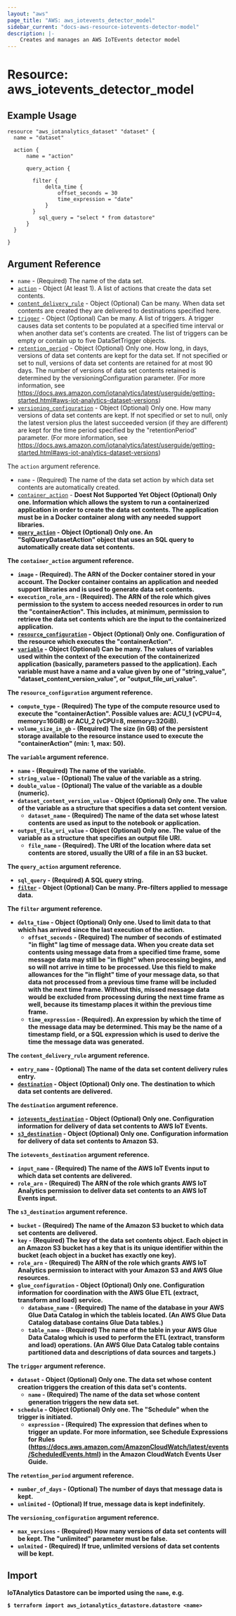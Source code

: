 ```yaml
---
layout: "aws"
page_title: "AWS: aws_iotevents_detector_model"
sidebar_current: "docs-aws-resource-iotevents-detector-model"
description: |-
    Creates and manages an AWS IoTEvents detector model
---
```


# Resource: aws_iotevents_detector_model

## Example Usage

```hcl
resource "aws_iotanalytics_dataset" "dataset" {
  name = "dataset"

  action {
	  name = "action"

	  query_action {

		filter {
			delta_time {
				offset_seconds = 30
				time_expression = "date"
			}
		}
		  sql_query = "select * from datastore"
	  }
  }

}
```

## Argument Reference

* `name` - (Required) The name of the data set.
* [`action`](#action) - Object (At least 1). A list of actions that create the data set contents.
* [`content_delivery_rule`](#content_delivery_rule) - Object (Optional) Can be many. When data set contents are created they are delivered to destinations specified here.
* [`trigger`](#trigger) - Object (Optional) Can be many. A list of triggers. A trigger causes data set contents to be populated at a specified time interval or when another data set's contents are created. The list of triggers can be empty or contain up to five DataSetTrigger objects.
* [`retention_period`](#retention_period) - Object (Optional) Only one. How long, in days, versions of data set contents are kept for the data set. If not specified or set to null, versions of data set contents are retained for at most 90 days. The number of versions of data set contents retained is determined by the versioningConfiguration parameter. (For more information, see https://docs.aws.amazon.com/iotanalytics/latest/userguide/getting-started.html#aws-iot-analytics-dataset-versions)
* [`versioning_configuration`](#versioning_configuration) - Object (Optional) Only one. How many versions of data set contents are kept. If not specified or set to null, only the latest version plus the latest succeeded version (if they are different) are kept for the time period specified by the "retentionPeriod" parameter. (For more information, see https://docs.aws.amazon.com/iotanalytics/latest/userguide/getting-started.html#aws-iot-analytics-dataset-versions)


<a name="action"><a/> The `action` argument reference.
* `name` - (Required) The name of the data set action by which data set contents are automatically created.
* [`container_action`](#container_action) - <b>Doest Not Supported Yet<b/> Object (Optional) Only one. Information which allows the system to run a containerized application in order to create the data set contents. The application must be in a Docker container along with any needed support libraries.
* [`query_action`](#query_action) - Object (Optional) Only one. An "SqlQueryDatasetAction" object that uses an SQL query to automatically create data set contents.

<a name="container_action"><a/> The `container_action` argument reference.
* `image` - (Required). The ARN of the Docker container stored in your account. The Docker container contains an application and needed support libraries and is used to generate data set contents.
* `execution_role_arn` - (Required). The ARN of the role which gives permission to the system to access needed resources in order to run the "containerAction". This includes, at minimum, permission to retrieve the data set contents which are the input to the containerized application.
* [`resource_configuration`](#resource_configuration) - Object (Optional) Only one. Configuration of the resource which executes the "containerAction".
* [`variable`](#variable) - Object (Optional) Can be many. The values of variables used within the context of the execution of the containerized application (basically, parameters passed to the application). Each variable must have a name and a value given by one of "string_value", "dataset_content_version_value", or "output_file_uri_value".

<a name="resource_configuration"><a/> The `resource_configuration` argument reference.
* `compute_type` - (Required) The type of the compute resource used to execute the "containerAction". Possible values are: ACU_1 (vCPU=4, memory=16GiB) or ACU_2 (vCPU=8, memory=32GiB).
* `volume_size_in_gb` - (Required) The size (in GB) of the persistent storage available to the resource instance used to execute the "containerAction" (min: 1, max: 50).


<a name="variable"><a/> The `variable` argument reference.
* `name` - (Required) The name of the variable.
* `string_value` - (Optional) The value of the variable as a string.
* `double_value` - (Optional) The value of the variable as a double (numeric).
* `dataset_content_version_value` - Object (Optional) Only one. The value of the variable as a structure that specifies a data set content version.
    * `dataset_name` - (Required) The name of the data set whose latest contents are used as input to the notebook or application.
* `output_file_uri_value` - Object (Optional) Only one. The value of the variable as a structure that specifies an output file URI.
    * `file_name` - (Required). The URI of the location where data set contents are stored, usually the URI of a file in an S3 bucket.



<a name="query_action"><a/> The `query_action` argument reference.
* `sql_query` - (Required) A SQL query string.
* [`filter`](#filter) - Object (Optional) Can be many. Pre-filters applied to message data.

<a name="filter"><a/> The `filter` argument reference.
* `delta_time` - Object (Optional) Only one. Used to limit data to that which has arrived since the last execution of the action.
    * `offset_seconds` - (Required) The number of seconds of estimated "in flight" lag time of message data. When you create data set contents using message data from a specified time frame, some message data may still be "in flight" when processing begins, and so will not arrive in time to be processed. Use this field to make allowances for the "in flight" time of your message data, so that data not processed from a previous time frame will be included with the next time frame. Without this, missed message data would be excluded from processing during the next time frame as well, because its timestamp places it within the previous time frame.
    * `time_expression` - (Required). An expression by which the time of the message data may be determined. This may be the name of a timestamp field, or a SQL expression which is used to derive the time the message data was generated.


<a name="content_delivery_rule"><a/> The `content_delivery_rule` argument reference.
* `entry_name` - (Optional) The name of the data set content delivery rules entry.
* [`destination`](#destination) - Object (Optional) Only one. The destination to which data set contents are delivered.

<a name="destination"><a/> The `destination` argument reference.
* [`iotevents_destination`](#iotevents_destination) - Object (Optional) Only one. Configuration information for delivery of data set contents to AWS IoT Events.
* [`s3_destination`](#s3_destination) - Object (Optional) Only one. Configuration information for delivery of data set contents to Amazon S3.

<a name="iotevents_destination"><a/> The `iotevents_destination` argument reference.
* `input_name` - (Required) The name of the AWS IoT Events input to which data set contents are delivered.
* `role_arn` - (Required) The ARN of the role which grants AWS IoT Analytics permission to deliver data set contents to an AWS IoT Events input.

<a name="s3_destination"><a/> The `s3_destination` argument reference.
* `bucket` - (Required) The name of the Amazon S3 bucket to which data set contents are delivered.
* `key` - (Required) The key of the data set contents object. Each object in an Amazon S3 bucket has a key that is its unique identifier within the bucket (each object in a bucket has exactly one key).
* `role_arn` - (Required) The ARN of the role which grants AWS IoT Analytics permission to interact with your Amazon S3 and AWS Glue resources.
* `glue_configuration` - Object (Optional) Only one. Configuration information for coordination with the AWS Glue ETL (extract, transform and load) service.
    * `database_name` - (Required) The name of the database in your AWS Glue Data Catalog in which the tableis located. (An AWS Glue Data Catalog database contains Glue Data tables.)
    * `table_name` - (Required) The name of the table in your AWS Glue Data Catalog which is used to perform the ETL (extract, transform and load) operations. (An AWS Glue Data Catalog table contains partitioned data and descriptions of data sources and targets.)


<a name="trigger"><a/> The `trigger` argument reference.
* `dataset` - Object (Optional) Only one. The data set whose content creation triggers the creation of this data set's contents.
    * `name` - (Required) The name of the data set whose content generation triggers the new data set.
* `schedule` - Object (Optional) Only one. The "Schedule" when the trigger is initiated.
    * `expression` - (Required) The expression that defines when to trigger an update. For more information, see Schedule Expressions for Rules (https://docs.aws.amazon.com/AmazonCloudWatch/latest/events/ScheduledEvents.html) in the Amazon CloudWatch Events User Guide.

<a name="retention_period"><a/> The `retention_period` argument reference.
* `number_of_days` - (Optional) The number of days that message data is kept.
* `unlimited` - (Optional) If true, message data is kept indefinitely.

<a name="versioning_configuration"><a/> The `versioning_configuration` argument reference.
* `max_versions` - (Required) How many versions of data set contents will be kept. The "unlimited" parameter must be false.
* `unlmited` - (Required) If true, unlimited versions of data set contents will be kept.


## Import

IoTAnalytics Datastore can be imported using the `name`, e.g.

```
$ terraform import aws_iotanalytics_datastore.datastore <name>
```

